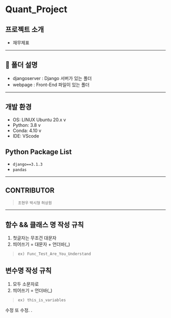 # Quant_Project

## 프로젝트 소개
- 재무제표
---

## :file_folder: 폴더 설명
- djangoserver : Django 서버가 있는 폴더
- webpage : Front-End 파일이 있는 폴더
---

## 개발 환경
- OS: LINUX Ubuntu 20.x v
- Python: 3.8 v
- Conda: 4.10 v
- IDE: VScode

## Python Package List
- `django==3.1.3`
- `pandas`
---

## CONTRIBUTOR
> `조현우` `박시형` `허상원`
---

## 함수 && 클래스 명 작성 규칙
1. 첫글자는 무조건 대문자
2. 띄어쓰기 =  대문자 + 언더바(_)
> `ex) Func_Test_Are_You_Understand`

## 변수명 작성 규칙
1. 모두 소문자로
2. 띄어쓰기 = 언더바(_) 
> `ex) this_is_variables`


수정 또 수정.
.
